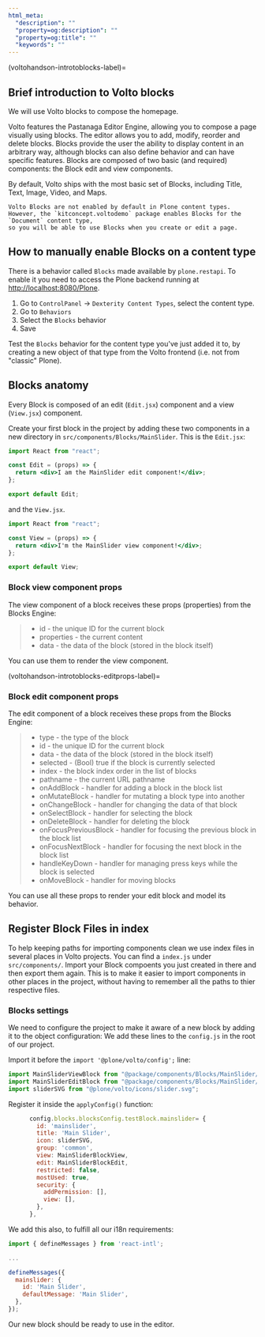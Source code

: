 ```yaml
---
html_meta:
  "description": ""
  "property=og:description": ""
  "property=og:title": ""
  "keywords": ""
---
```


(voltohandson-introtoblocks-label)=

## Brief introduction to Volto blocks

We will use Volto blocks to compose the homepage.

Volto features the Pastanaga Editor Engine, allowing you to compose a page visually using blocks.
The editor allows you to add, modify, reorder and delete blocks.
Blocks provide the user the ability to display content in an arbitrary way, although blocks can also define behavior and can have specific features.
Blocks are composed of two basic (and required) components: the Block edit and view components.

By default, Volto ships with the most basic set of Blocks, including Title, Text, Image, Video, and Maps.

```{note}
Volto Blocks are not enabled by default in Plone content types.
However, the `kitconcept.voltodemo` package enables Blocks for the `Document` content type,
so you will be able to use Blocks when you create or edit a page.
```

## How to manually enable Blocks on a content type

There is a behavior called `Blocks` made available by `plone.restapi`.
To enable it you need to access the Plone backend running at <http://localhost:8080/Plone>.

1. Go to `ControlPanel` -> `Dexterity Content Types`, select the content type.
2. Go to `Behaviors`
3. Select the `Blocks` behavior
4. Save

Test the `Blocks` behavior for the content type you've just added it to, by creating a new object of that type from the Volto frontend (i.e. not from "classic" Plone).

## Blocks anatomy

Every Block is composed of an edit (`Edit.jsx`) component and a view (`View.jsx`) component.

Create your first block in the project by adding these two components in a new directory in `src/components/Blocks/MainSlider`.
This is the `Edit.jsx`:

```jsx
import React from "react";

const Edit = (props) => {
  return <div>I am the MainSlider edit component!</div>;
};

export default Edit;
```

and the `View.jsx`.

```jsx
import React from "react";

const View = (props) => {
  return <div>I'm the MainSlider view component!</div>;
};

export default View;
```

### Block view component props

The view component of a block receives these props (properties) from the Blocks Engine:

> - id - the unique ID for the current block
> - properties - the current content
> - data - the data of the block (stored in the block itself)

You can use them to render the view component.

(voltohandson-introtoblocks-editprops-label)=

### Block edit component props

The edit component of a block receives these props from the Blocks Engine:

> - type - the type of the block
> - id - the unique ID for the current block
> - data - the data of the block (stored in the block itself)
> - selected - (Bool) true if the block is currently selected
> - index - the block index order in the list of blocks
> - pathname - the current URL pathname
> - onAddBlock - handler for adding a block in the block list
> - onMutateBlock - handler for mutating a block type into another
> - onChangeBlock - handler for changing the data of that block
> - onSelectBlock - handler for selecting the block
> - onDeleteBlock - handler for deleting the block
> - onFocusPreviousBlock - handler for focusing the previous block in the block list
> - onFocusNextBlock - handler for focusing the next block in the block list
> - handleKeyDown - handler for managing press keys while the block is selected
> - onMoveBlock - handler for moving blocks

You can use all these props to render your edit block and model its behavior.

## Register Block Files in index

To help keeping paths for importing components clean we use index files in several places in Volto projects. You can find a `index.js` under `src/components/`. Import your Block compoents you just created in there and then export them again. This is to make it easier to import components in other places in the project, without having to remember all the paths to thier respective files.

### Blocks settings

We need to configure the project to make it aware of a new block by adding it to the object configuration:
We add these lines to the `config.js` in the root of our project.

Import it before the `import '@plone/volto/config';` line:

```js
import MainSliderViewBlock from "@package/components/Blocks/MainSlider/View";
import MainSliderEditBlock from "@package/components/Blocks/MainSlider/Edit";
import sliderSVG from "@plone/volto/icons/slider.svg";
```

Register it inside the `applyConfig()` function:

```js
      config.blocks.blocksConfig.testBlock.mainslider= {
        id: 'mainslider',
        title: 'Main Slider',
        icon: sliderSVG,
        group: 'common',
        view: MainSliderBlockView,
        edit: MainSliderBlockEdit,
        restricted: false,
        mostUsed: true,
        security: {
          addPermission: [],
          view: [],
        },
      },

```

We add this also, to fulfill all our i18n requirements:

```js
import { defineMessages } from 'react-intl';

...

defineMessages({
  mainslider: {
    id: 'Main Slider',
    defaultMessage: 'Main Slider',
  },
});
```

Our new block should be ready to use in the editor.
